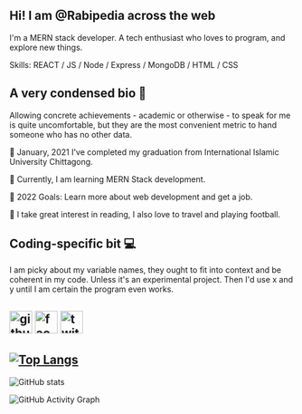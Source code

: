 ## Hi! I am @Rabipedia across the web
I'm a MERN stack developer. A tech enthusiast who loves to program, and explore new things.


Skills: REACT / JS / Node / Express / MongoDB / HTML / CSS

## A very condensed bio 🌸

Allowing concrete achievements - academic or otherwise - to speak for me is quite uncomfortable, but they are the most convenient metric to hand someone who has no other data.

🍁 January, 2021 I've completed my graduation from International Islamic University Chittagong.

🌻 Currently, I am learning MERN Stack development. 

🥅 2022 Goals: Learn more about web development and get a job.

🌺 I take great interest in reading,  I also love to travel and playing football. 

## Coding-specific bit 💻

I am picky about my variable names, they ought to fit into context and be coherent in my code. Unless it's an experimental project. Then I'd use x and y until I am certain the program even works.



## [<img src='https://cdn.jsdelivr.net/npm/simple-icons@3.0.1/icons/github.svg' alt='github' height='40'>](https://github.com/Rabipedia)  [<img src='https://cdn.jsdelivr.net/npm/simple-icons@3.0.1/icons/facebook.svg' alt='facebook' height='40'>](https://www.facebook.com/RabiPedia)  [<img src='https://cdn.jsdelivr.net/npm/simple-icons@3.0.1/icons/twitter.svg' alt='twitter' height='40'>](https://twitter.com/Rabipedia)  

## [![Top Langs](https://github-readme-stats.vercel.app/api/top-langs/?username=Rabipedia)](https://github.com/anuraghazra/github-readme-stats)

![GitHub stats](https://github-readme-stats.vercel.app/api?username=Rabipedia&show_icons=true)  

![GitHub Activity Graph](https://activity-graph.herokuapp.com/graph?username=Rabipedia)  





